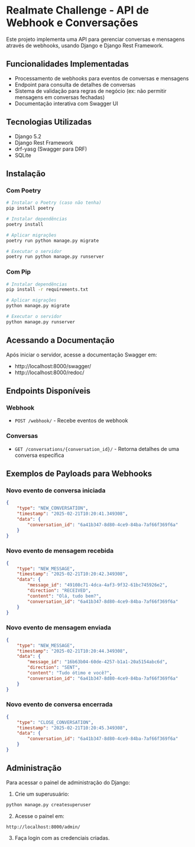 # Realmate Challenge - API de Webhook e Conversações

Este projeto implementa uma API para gerenciar conversas e mensagens através de webhooks, usando Django e Django Rest Framework.

## Funcionalidades Implementadas

- Processamento de webhooks para eventos de conversas e mensagens
- Endpoint para consulta de detalhes de conversas
- Sistema de validação para regras de negócio (ex: não permitir mensagens em conversas fechadas)
- Documentação interativa com Swagger UI

## Tecnologias Utilizadas

- Django 5.2
- Django Rest Framework
- drf-yasg (Swagger para DRF)
- SQLite

## Instalação

### Com Poetry

```bash
# Instalar o Poetry (caso não tenha)
pip install poetry

# Instalar dependências
poetry install

# Aplicar migrações
poetry run python manage.py migrate

# Executar o servidor
poetry run python manage.py runserver
```

### Com Pip

```bash
# Instalar dependências
pip install -r requirements.txt

# Aplicar migrações
python manage.py migrate

# Executar o servidor
python manage.py runserver
```

## Acessando a Documentação

Após iniciar o servidor, acesse a documentação Swagger em:
- http://localhost:8000/swagger/ 
- http://localhost:8000/redoc/

## Endpoints Disponíveis

### Webhook
- `POST /webhook/` - Recebe eventos de webhook

### Conversas
- `GET /conversations/{conversation_id}/` - Retorna detalhes de uma conversa específica

## Exemplos de Payloads para Webhooks

### Novo evento de conversa iniciada
```json
{
    "type": "NEW_CONVERSATION",
    "timestamp": "2025-02-21T10:20:41.349308",
    "data": {
        "conversation_id": "6a41b347-8d80-4ce9-84ba-7af66f369f6a"
    }
}
```

### Novo evento de mensagem recebida
```json
{
    "type": "NEW_MESSAGE",
    "timestamp": "2025-02-21T10:20:42.349308",
    "data": {
        "message_id": "49108c71-4dca-4af3-9f32-61bc745926e2",
        "direction": "RECEIVED",
        "content": "Olá, tudo bem?",
        "conversation_id": "6a41b347-8d80-4ce9-84ba-7af66f369f6a"
    }
}
```

### Novo evento de mensagem enviada
```json
{
    "type": "NEW_MESSAGE",
    "timestamp": "2025-02-21T10:20:44.349308",
    "data": {
        "message_id": "16b63b04-60de-4257-b1a1-20a5154abc6d",
        "direction": "SENT",
        "content": "Tudo ótimo e você?",
        "conversation_id": "6a41b347-8d80-4ce9-84ba-7af66f369f6a"
    }
}
```

### Novo evento de conversa encerrada
```json
{
    "type": "CLOSE_CONVERSATION",
    "timestamp": "2025-02-21T10:20:45.349308",
    "data": {
        "conversation_id": "6a41b347-8d80-4ce9-84ba-7af66f369f6a"
    }
}
```

## Administração

Para acessar o painel de administração do Django:

1. Crie um superusuário:
```bash
python manage.py createsuperuser
```

2. Acesse o painel em:
```
http://localhost:8000/admin/
```

3. Faça login com as credenciais criadas.